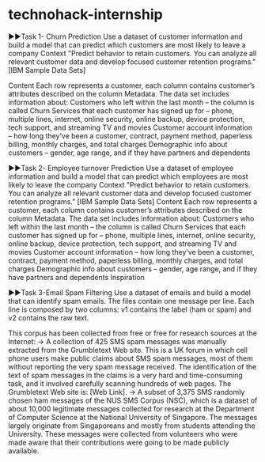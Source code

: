 # technohack-internship

▶▶Task 1- Churn Prediction
Use a dataset of customer information and build a model that can predict which customers are most likely to leave a company
Context
"Predict behavior to retain customers. You can analyze all relevant customer data and develop focused customer retention programs." [IBM Sample Data Sets]

Content
Each row represents a customer, each column contains customer’s attributes described on the column Metadata.
The data set includes information about:
Customers who left within the last month – the column is called Churn
Services that each customer has signed up for – phone, multiple lines, internet, online security, online backup, device protection, tech support, and streaming TV and movies
Customer account information – how long they’ve been a customer, contract, payment method, paperless billing, monthly charges, and total charges
Demographic info about customers – gender, age range, and if they have partners and dependents


▶▶Task 2- Employee turnover Prediction
Use a dataset of employee information and build a model that can predict which employees are most likely to leave the company
Context
"Predict behavior to retain customers. You can analyze all relevant customer data and develop focused customer retention programs." [IBM Sample Data Sets]
Content
Each row represents a customer, each column contains customer’s attributes described on the column Metadata.
The data set includes information about:
Customers who left within the last month – the column is called Churn
Services that each customer has signed up for – phone, multiple lines, internet, online security, online backup, device protection, tech support, and streaming TV and movies
Customer account information – how long they’ve been a customer, contract, payment method, paperless billing, monthly charges, and total charges
Demographic info about customers – gender, age range, and if they have partners and dependents Inspiration

▶▶Task 3-Email Spam Filtering
Use a dataset of emails and build a model that can identify spam emails.
The files contain one message per line. Each line is composed by two columns: v1 contains the label (ham or spam) and v2 contains the raw text.

This corpus has been collected from free or free for research sources at the Internet:
-> A collection of 425 SMS spam messages was manually extracted from the Grumbletext Web site. This is a UK forum in which cell phone users make public claims about SMS spam messages, most of them without reporting the very spam message received. The identification of the text of spam messages in the claims is a very hard and time-consuming task, and it involved carefully scanning hundreds of web pages. The Grumbletext Web site is: [Web Link].
-> A subset of 3,375 SMS randomly chosen ham messages of the NUS SMS Corpus (NSC), which is a dataset of about 10,000 legitimate messages collected for research at the Department of Computer Science at the National University of Singapore. The messages largely originate from Singaporeans and mostly from students attending the University. These messages were collected from volunteers who were made aware that their contributions were going to be made publicly available.  
